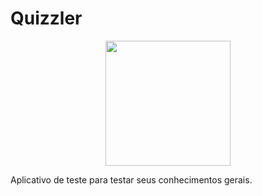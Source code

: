 # Quizzler
<div align="center">
    <img src="https://1.bp.blogspot.com/-TYvl3xKMxzQ/Xwm6bwffkII/AAAAAAAAStw/N3n3-soPR4IuDvaNahG5zXjCCtWxR3-ngCLcBGAsYHQ/s320/20200711_095955_edited_1%255B1%255D.gif" width="200px"</img> 
</div>

 Aplicativo de teste para testar seus conhecimentos gerais.

